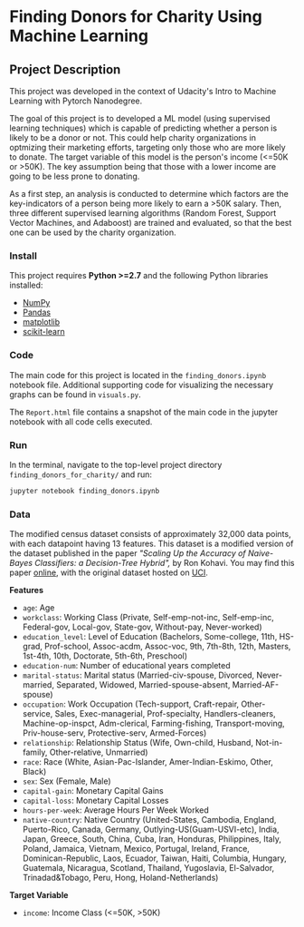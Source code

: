 # Finding Donors for Charity Using Machine Learning

## Project Description

This project was developed in the context of Udacity's Intro to Machine Learning with Pytorch Nanodegree.

The goal of this project is to developed a ML model (using supervised learning techniques) which is capable of predicting whether a person is likely to be a donor or not. This could help charity organizations in optmizing their marketing efforts, targeting only those who are more likely to donate. The target variable of this model is the person's income (<=50K or >50K). The key assumption being that those with a lower income are going to be less prone to donating.

As a first step, an analysis is conducted to determine which factors are the key-indicators of a person being more likely to earn a >50K salary. Then, three different supervised learning algorithms (Random Forest, Support Vector Machines, and Adaboost) are trained and evaluated, so that the best one can be used by the charity organization.

### Install

This project requires **Python >=2.7** and the following Python libraries installed:

- [NumPy](http://www.numpy.org/)
- [Pandas](http://pandas.pydata.org)
- [matplotlib](http://matplotlib.org/)
- [scikit-learn](http://scikit-learn.org/stable/)

### Code

The main code for this project is located in the `finding_donors.ipynb` notebook file. Additional supporting code for visualizing the necessary graphs can be found in `visuals.py`. 

The `Report.html` file contains a snapshot of the main code in the jupyter notebook with all code cells executed.

### Run

In the terminal, navigate to the top-level project directory `finding_donors_for_charity/` and run:

```bash
jupyter notebook finding_donors.ipynb
```
### Data

The modified census dataset consists of approximately 32,000 data points, with each datapoint having 13 features. This dataset is a modified version of the dataset published in the paper *"Scaling Up the Accuracy of Naive-Bayes Classifiers: a Decision-Tree Hybrid",* by Ron Kohavi. You may find this paper [online](https://www.aaai.org/Papers/KDD/1996/KDD96-033.pdf), with the original dataset hosted on [UCI](https://archive.ics.uci.edu/ml/datasets/Census+Income).

**Features**
- `age`: Age
- `workclass`: Working Class (Private, Self-emp-not-inc, Self-emp-inc, Federal-gov, Local-gov, State-gov, Without-pay, Never-worked)
- `education_level`: Level of Education (Bachelors, Some-college, 11th, HS-grad, Prof-school, Assoc-acdm, Assoc-voc, 9th, 7th-8th, 12th, Masters, 1st-4th, 10th, Doctorate, 5th-6th, Preschool)
- `education-num`: Number of educational years completed
- `marital-status`: Marital status (Married-civ-spouse, Divorced, Never-married, Separated, Widowed, Married-spouse-absent, Married-AF-spouse)
- `occupation`: Work Occupation (Tech-support, Craft-repair, Other-service, Sales, Exec-managerial, Prof-specialty, Handlers-cleaners, Machine-op-inspct, Adm-clerical, Farming-fishing, Transport-moving, Priv-house-serv, Protective-serv, Armed-Forces)
- `relationship`: Relationship Status (Wife, Own-child, Husband, Not-in-family, Other-relative, Unmarried)
- `race`: Race (White, Asian-Pac-Islander, Amer-Indian-Eskimo, Other, Black)
- `sex`: Sex (Female, Male)
- `capital-gain`: Monetary Capital Gains
- `capital-loss`: Monetary Capital Losses
- `hours-per-week`: Average Hours Per Week Worked
- `native-country`: Native Country (United-States, Cambodia, England, Puerto-Rico, Canada, Germany, Outlying-US(Guam-USVI-etc), India, Japan, Greece, South, China, Cuba, Iran, Honduras, Philippines, Italy, Poland, Jamaica, Vietnam, Mexico, Portugal, Ireland, France, Dominican-Republic, Laos, Ecuador, Taiwan, Haiti, Columbia, Hungary, Guatemala, Nicaragua, Scotland, Thailand, Yugoslavia, El-Salvador, Trinadad&Tobago, Peru, Hong, Holand-Netherlands)

**Target Variable**
- `income`: Income Class (<=50K, >50K)
